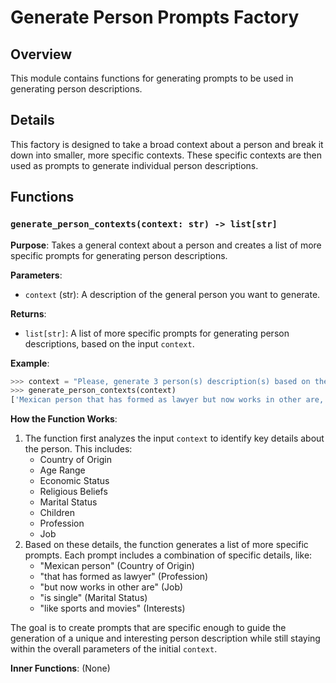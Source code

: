 # Generate Person Prompts Factory

## Overview

This module contains functions for generating prompts to be used in generating person descriptions. 

## Details

This factory is designed to take a broad context about a person and break it down into smaller, more specific contexts.  These specific contexts are then used as prompts to generate individual person descriptions.

## Functions

### `generate_person_contexts(context: str) -> list[str]`

**Purpose**: Takes a general context about a person and creates a list of more specific prompts for generating person descriptions.

**Parameters**:

- `context` (str):  A description of the general person you want to generate.

**Returns**:

- `list[str]`:  A list of more specific prompts for generating person descriptions, based on the input `context`.

**Example**:

```python
>>> context = "Please, generate 3 person(s) description(s) based on the following broad context: Latin American, age between 20 and 40 years old, economic status can vary between poor and rich, it can be religious or not, it can be married or not, it can have children or not, it can be a professional or not, it can be a worker or not"
>>> generate_person_contexts(context)
['Mexican person that has formed as lawyer but now works in other are, is single, like sports and movies', 'Create a Brazilian person that is a doctor, like pets and the nature and love heavy metal.', 'Create a Colombian person that is a lawyer, like to read and drink coffee and is married with 2 children.']
``` 

**How the Function Works**:

1. The function first analyzes the input `context` to identify key details about the person. This includes:
    - Country of Origin
    - Age Range
    - Economic Status
    - Religious Beliefs
    - Marital Status
    - Children
    - Profession
    - Job
2. Based on these details, the function generates a list of more specific prompts. Each prompt includes a combination of specific details, like:
    - "Mexican person" (Country of Origin)
    - "that has formed as lawyer" (Profession)
    - "but now works in other are" (Job)
    - "is single" (Marital Status)
    - "like sports and movies" (Interests) 

The goal is to create prompts that are specific enough to guide the generation of a unique and interesting person description while still staying within the overall parameters of the initial `context`.

**Inner Functions**: (None)